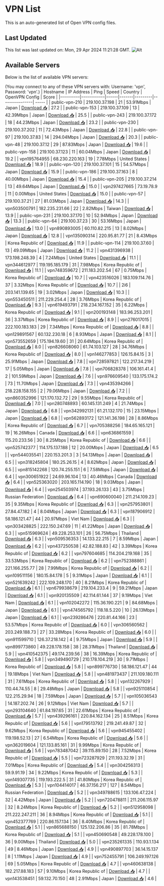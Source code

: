 # VPN List

This is an auto-generated list of Open VPN config files.

## Last Updated

This list was last updated on: Mon, 29 Apr 2024 11:21:28 GMT.
![Alt](https://repobeats.axiom.co/api/embed/186b98318ef1479477931607c1ad7d823f12451f.svg "Repobeats analytics image")

## Available Servers

Below is the list of available VPN servers:

(You may connect to any of these VPN servers with: Username: 'vpn', Password: 'vpn'.)
| Hostname | IP Address | Ping | Speed | Country | OpenVPN Config | Score |
|----------|------------|------|-------|---------|----------------| ----- |
| public-vpn-210 | 219.100.37.198 | 21 | 53.91Mbps | Japan | [Download 📥](./configs/server_0_JP.ovpn) | 27.2 |
| public-vpn-153 | 219.100.37.109 | 13 | 42.39Mbps | Japan | [Download 📥](./configs/server_1_JP.ovpn) | 25.5 |
| public-vpn-243 | 219.100.37.172 | 18 | 44.23Mbps | Japan | [Download 📥](./configs/server_2_JP.ovpn) | 23.2 |
| public-vpn-230 | 219.100.37.202 | 11 | 72.43Mbps | Japan | [Download 📥](./configs/server_3_JP.ovpn) | 22.8 |
| public-vpn-97 | 219.100.37.83 | 14 | 294.04Mbps | Japan | [Download 📥](./configs/server_4_JP.ovpn) | 20.3 |
| public-vpn-48 | 219.100.37.12 | 29 | 87.83Mbps | Japan | [Download 📥](./configs/server_5_JP.ovpn) | 19.6 |
| public-vpn-158 | 219.100.37.123 | 11 | 60.04Mbps | Japan | [Download 📥](./configs/server_6_JP.ovpn) | 19.2 |
| vpn195764955 | 68.230.220.163 | 19 | 7.78Mbps | United States | [Download 📥](./configs/server_7_US.ovpn) | 18.9 |
| public-vpn-120 | 219.100.37.101 | 15 | 54.57Mbps | Japan | [Download 📥](./configs/server_8_JP.ovpn) | 15.9 |
| public-vpn-186 | 219.100.37.163 | 8 | 40.00Mbps | Japan | [Download 📥](./configs/server_9_JP.ovpn) | 15.4 |
| public-vpn-205 | 219.100.37.214 | 13 | 49.64Mbps | Japan | [Download 📥](./configs/server_10_JP.ovpn) | 15.0 |
| vpn297427665 | 73.19.78.9 | 11 | 0.00Mbps | United States | [Download 📥](./configs/server_11_US.ovpn) | 15.0 |
| public-vpn-57 | 219.100.37.21 | 27 | 81.03Mbps | Japan | [Download 📥](./configs/server_12_JP.ovpn) | 14.3 |
| vpn503500791 | 182.235.231.66 | 22 | 2.82Mbps | Taiwan | [Download 📥](./configs/server_13_TW.ovpn) | 13.9 |
| public-vpn-231 | 219.100.37.170 | 10 | 52.94Mbps | Japan | [Download 📥](./configs/server_14_JP.ovpn) | 13.3 |
| public-vpn-64 | 219.100.37.23 | 30 | 53.16Mbps | Japan | [Download 📥](./configs/server_15_JP.ovpn) | 13.0 |
| vpn890893005 | 60.110.82.215 | 13 | 8.02Mbps | Japan | [Download 📥](./configs/server_16_JP.ovpn) | 12.8 |
| vpn135090314 | 220.95.81.77 | 21 | 8.43Mbps | Korea Republic of | [Download 📥](./configs/server_17_KR.ovpn) | 11.9 |
| public-vpn-114 | 219.100.37.60 | 13 | 49.09Mbps | Japan | [Download 📥](./configs/server_18_JP.ovpn) | 11.2 |
| vpn431396938 | 173.198.248.39 | 4 | 7.24Mbps | United States | [Download 📥](./configs/server_19_US.ovpn) | 11.1 |
| vpn344612977 | 119.195.185.179 | 31 | 7.98Mbps | Korea Republic of | [Download 📥](./configs/server_20_KR.ovpn) | 11.1 |
| vpn748359672 | 211.183.202.54 | 67 | 0.75Mbps | Korea Republic of | [Download 📥](./configs/server_21_KR.ovpn) | 10.7 |
| vpn423516026 | 183.109.114.76 | 37 | 3.32Mbps | Korea Republic of | [Download 📥](./configs/server_22_KR.ovpn) | 10.7 |
| 2i6 | 203.141.139.65 | 19 | 3.02Mbps | Japan | [Download 📥](./configs/server_23_JP.ovpn) | 10.3 |
| vpn553450511 | 211.229.254.4 | 28 | 3.76Mbps | Korea Republic of | [Download 📥](./configs/server_24_KR.ovpn) | 9.3 |
| vpn619493791 | 218.234.167.152 | 35 | 6.22Mbps | Korea Republic of | [Download 📥](./configs/server_25_KR.ovpn) | 9.1 |
| vpn200193148 | 183.96.253.201 | 36 | 3.37Mbps | Korea Republic of | [Download 📥](./configs/server_26_KR.ovpn) | 8.9 |
| vpn276017015 | 222.100.183.183 | 29 | 7.34Mbps | Korea Republic of | [Download 📥](./configs/server_27_KR.ovpn) | 8.8 |
| vpn129891567 | 60.132.230.18 | 6 | 8.93Mbps | Japan | [Download 📥](./configs/server_28_JP.ovpn) | 8.1 |
| vpn573552659 | 175.194.19.60 | 31 | 20.64Mbps | Korea Republic of | [Download 📥](./configs/server_29_KR.ovpn) | 8.0 |
| vpn826608060 | 61.74.103.127 | 28 | 34.76Mbps | Korea Republic of | [Download 📥](./configs/server_30_KR.ovpn) | 8.0 |
| vpn146277853 | 126.15.84.15 | 3 | 25.91Mbps | Japan | [Download 📥](./configs/server_31_JP.ovpn) | 7.8 |
| vpn728597821 | 122.217.34.219 | 17 | 5.05Mbps | Japan | [Download 📥](./configs/server_32_JP.ovpn) | 7.8 |
| vpn706828378 | 106.161.41.4 | 2 | 101.59Mbps | Japan | [Download 📥](./configs/server_33_JP.ovpn) | 7.6 |
| vpn976609540 | 133.175.174.2 | 73 | 11.70Mbps | Japan | [Download 📥](./configs/server_34_JP.ovpn) | 7.3 |
| vpn435394266 | 218.228.158.155 | 2 | 79.06Mbps | Japan | [Download 📥](./configs/server_35_JP.ovpn) | 7.2 |
| vpn860352996 | 121.170.132.72 | 29 | 9.55Mbps | Korea Republic of | [Download 📥](./configs/server_36_KR.ovpn) | 7.0 |
| vpn280748893 | 60.145.131.249 | 4 | 21.74Mbps | Japan | [Download 📥](./configs/server_37_JP.ovpn) | 6.8 |
| vpn342992131 | 61.21.132.170 | 15 | 23.15Mbps | Japan | [Download 📥](./configs/server_38_JP.ovpn) | 6.8 |
| vpn562893172 | 121.141.36.198 | 28 | 8.86Mbps | Korea Republic of | [Download 📥](./configs/server_39_KR.ovpn) | 6.7 |
| vpn705388256 | 184.65.165.121 | 19 | 16.26Mbps | Canada | [Download 📥](./configs/server_40_CA.ovpn) | 6.6 |
| vpn636861559 | 115.20.233.56 | 30 | 8.25Mbps | Korea Republic of | [Download 📥](./configs/server_41_KR.ovpn) | 6.6 |
| vpn525742377 | 114.175.137.188 | 12 | 20.00Mbps | Japan | [Download 📥](./configs/server_42_JP.ovpn) | 6.5 |
| vpn544035541 | 220.153.201.3 | 3 | 54.13Mbps | Japan | [Download 📥](./configs/server_43_JP.ovpn) | 6.5 |
| vpn318245804 | 180.25.26.15 | 4 | 8.62Mbps | Japan | [Download 📥](./configs/server_44_JP.ovpn) | 6.5 |
| vpn815142268 | 120.74.255.151 | 6 | 7.58Mbps | Japan | [Download 📥](./configs/server_45_JP.ovpn) | 6.4 |
| vpn300651922 | 24.69.96.104 | 13 | 40.46Mbps | Canada | [Download 📥](./configs/server_46_CA.ovpn) | 6.4 |
| vpn525363020 | 203.165.114.190 | 18 | 9.03Mbps | Japan | [Download 📥](./configs/server_47_JP.ovpn) | 6.4 |
| vpn254503974 | 37.193.26.133 | 43 | 3.75Mbps | Russian Federation | [Download 📥](./configs/server_48_RU.ovpn) | 6.4 |
| vpn690600040 | 211.214.109.23 | 35 | 9.35Mbps | Korea Republic of | [Download 📥](./configs/server_49_KR.ovpn) | 6.3 |
| vpn257953801 | 27.84.47.182 | 4 | 8.04Mbps | Japan | [Download 📥](./configs/server_50_JP.ovpn) | 6.3 |
| vpn187906912 | 58.186.121.47 | 44 | 20.97Mbps | Viet Nam | [Download 📥](./configs/server_51_VN.ovpn) | 6.3 |
| vpn303428825 | 222.150.247.69 | 11 | 41.22Mbps | Japan | [Download 📥](./configs/server_52_JP.ovpn) | 6.3 |
| vpn515969624 | 49.228.253.101 | 26 | 56.75Mbps | Thailand | [Download 📥](./configs/server_53_TH.ovpn) | 6.3 |
| vpn509536353 | 14.133.22.215 | 7 | 8.59Mbps | Japan | [Download 📥](./configs/server_54_JP.ovpn) | 6.2 |
| vpn437250538 | 42.82.188.83 | 42 | 3.39Mbps | Korea Republic of | [Download 📥](./configs/server_55_KR.ovpn) | 6.2 |
| vpn797604685 | 114.204.219.168 | 35 | 33.53Mbps | Korea Republic of | [Download 📥](./configs/server_56_KR.ovpn) | 6.2 |
| vpn752388861 | 221.166.255.77 | 28 | 7.99Mbps | Korea Republic of | [Download 📥](./configs/server_57_KR.ovpn) | 6.2 |
| vpn109511156 | 180.15.84.178 | 5 | 9.31Mbps | Japan | [Download 📥](./configs/server_58_JP.ovpn) | 6.1 |
| vpn521639242 | 222.109.248.170 | 40 | 8.21Mbps | Korea Republic of | [Download 📥](./configs/server_59_KR.ovpn) | 6.1 |
| vpn679938679 | 219.104.233.4 | 9 | 59.21Mbps | Japan | [Download 📥](./configs/server_60_JP.ovpn) | 6.1 |
| vpn920135509 | 42.114.61.144 | 37 | 9.19Mbps | Viet Nam | [Download 📥](./configs/server_61_VN.ovpn) | 6.1 |
| vpn102042272 | 115.36.190.221 | 9 | 84.68Mbps | Japan | [Download 📥](./configs/server_62_JP.ovpn) | 6.1 |
| vpn474565792 | 118.18.5.220 | 10 | 26.13Mbps | Japan | [Download 📥](./configs/server_63_JP.ovpn) | 6.1 |
| vpn239286476 | 220.81.44.166 | 23 | 53.57Mbps | Korea Republic of | [Download 📥](./configs/server_64_KR.ovpn) | 6.0 |
| vpn306560562 | 203.249.188.73 | 27 | 33.28Mbps | Korea Republic of | [Download 📥](./configs/server_65_KR.ovpn) | 6.0 |
| vpn911599710 | 126.37.218.142 | 4 | 9.75Mbps | Japan | [Download 📥](./configs/server_66_JP.ovpn) | 5.9 |
| vpn899773860 | 49.228.178.158 | 38 | 28.31Mbps | Thailand | [Download 📥](./configs/server_67_TH.ovpn) | 5.9 |
| vpn410542375 | 49.174.239.56 | 38 | 16.39Mbps | Korea Republic of | [Download 📥](./configs/server_68_KR.ovpn) | 5.8 |
| vpn349490729 | 210.178.104.219 | 30 | 9.71Mbps | Korea Republic of | [Download 📥](./configs/server_69_KR.ovpn) | 5.8 |
| vpn899776730 | 58.186.121.47 | 44 | 19.18Mbps | Viet Nam | [Download 📥](./configs/server_70_VN.ovpn) | 5.8 |
| vpn481973437 | 211.109.180.111 | 31 | 7.61Mbps | Korea Republic of | [Download 📥](./configs/server_71_KR.ovpn) | 5.8 |
| vpn132267929 | 110.44.74.55 | 8 | 29.48Mbps | Japan | [Download 📥](./configs/server_72_JP.ovpn) | 5.8 |
| vpn925110854 | 122.215.29.94 | 18 | 7.59Mbps | Japan | [Download 📥](./configs/server_73_JP.ovpn) | 5.7 |
| vpn105036543 | 14.187.202.74 | 26 | 9.12Mbps | Viet Nam | [Download 📥](./configs/server_74_VN.ovpn) | 5.7 |
| vpn293104640 | 61.84.197.65 | 31 | 22.61Mbps | Korea Republic of | [Download 📥](./configs/server_75_KR.ovpn) | 5.7 |
| vpn439296161 | 220.84.162.134 | 25 | 8.51Mbps | Korea Republic of | [Download 📥](./configs/server_76_KR.ovpn) | 5.6 |
| vpn179513792 | 219.241.49.87 | 32 | 9.62Mbps | Korea Republic of | [Download 📥](./configs/server_77_KR.ovpn) | 5.6 |
| vpn945455402 | 119.198.52.13 | 27 | 6.54Mbps | Korea Republic of | [Download 📥](./configs/server_78_KR.ovpn) | 5.6 |
| vpn362019604 | 121.133.85.161 | 31 | 9.99Mbps | Korea Republic of | [Download 📥](./configs/server_79_KR.ovpn) | 5.6 |
| vpn783487042 | 39.115.89.150 | 28 | 7.52Mbps | Korea Republic of | [Download 📥](./configs/server_80_KR.ovpn) | 5.5 |
| vpn723287929 | 211.193.32.19 | 31 | 7.01Mbps | Korea Republic of | [Download 📥](./configs/server_81_KR.ovpn) | 5.4 |
| vpn304256313 | 59.9.91.19 | 34 | 9.22Mbps | Korea Republic of | [Download 📥](./configs/server_82_KR.ovpn) | 5.3 |
| vpn149307735 | 119.193.222.5 | 31 | 41.80Mbps | Korea Republic of | [Download 📥](./configs/server_83_KR.ovpn) | 5.3 |
| vpn104414017 | 46.37.156.217 | 127 | 8.54Mbps | Russian Federation | [Download 📥](./configs/server_84_RU.ovpn) | 5.2 |
| vpn349788615 | 133.106.47.224 | 32 | 4.42Mbps | Japan | [Download 📥](./configs/server_85_JP.ovpn) | 5.2 |
| vpn720478811 | 211.206.115.97 | 32 | 8.24Mbps | Korea Republic of | [Download 📥](./configs/server_86_KR.ovpn) | 5.2 |
| vpn512958098 | 211.222.247.211 | 36 | 8.94Mbps | Korea Republic of | [Download 📥](./configs/server_87_KR.ovpn) | 5.1 |
| vpn452377769 | 220.86.157.134 | 36 | 8.40Mbps | Korea Republic of | [Download 📥](./configs/server_88_KR.ovpn) | 5.1 |
| vpn865688150 | 125.132.206.86 | 35 | 81.78Mbps | Korea Republic of | [Download 📥](./configs/server_89_KR.ovpn) | 5.1 |
| vpn450690548 | 49.228.178.100 | 36 | 9.00Mbps | Thailand | [Download 📥](./configs/server_90_TH.ovpn) | 5.0 |
| vpn235261335 | 110.93.1.134 | 49 | 8.46Mbps | Japan | [Download 📥](./configs/server_91_JP.ovpn) | 4.9 |
| vpn490897703 | 36.14.15.137 | 8 | 1.11Mbps | Japan | [Download 📥](./configs/server_92_JP.ovpn) | 4.9 |
| vpn752455791 | 106.249.197.126 | 69 | 5.05Mbps | Korea Republic of | [Download 📥](./configs/server_93_KR.ovpn) | 4.7 |
| vpn460638138 | 182.217.88.183 | 57 | 9.10Mbps | Korea Republic of | [Download 📥](./configs/server_94_KR.ovpn) | 4.7 |
| vpn143538451 | 59.132.70.150 | 48 | 2.91Mbps | Japan | [Download 📥](./configs/server_95_JP.ovpn) | 4.6 |

